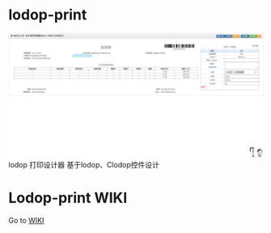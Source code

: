 # lodop-print
![banner](https://github.com/lamborqq/lodop-print/blob/master/disk/lodop-main.png)
lodop 打印设计器
基于lodop、Clodop控件设计

# Lodop-print WIKI
Go to [WIKI](http://wiki.lanbery.cn/doku.php?id=wiki:ood:lambor:print_table)
